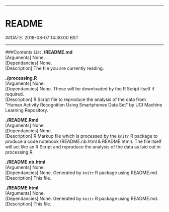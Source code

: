 *********************************
# README  
##DATE: 2018-08-07 14:30:00 BST  
*********************************

###Contents List
**./README.md**  
[Arguments] None.  
[Dependancies] None.  
[Description] The file you are currently reading.  
                 
**./processing.R**  
[Arguments] None.  
[Dependancies] None. These will be downloaded by the R Script itself if required.  
[Description] R Script file to reproduce the analysis of the data from "Human Activity Recognition Using Smartphones Data Set" by UCI Machine Learning Repository.  
                 
**./README.Rmd**  
[Arguments] None.  
[Dependancies] None.   
[Description] R Markup file which is processed by the `knitr` R package to produce a code notebook (README.nb.html & README.html). The file itself will act like an R Script and reproduce the analysis of the data as laid out in processing.R.   
                 
**./README.nb.html**  
[Arguments] None.  
[Dependancies] None. Generated by `knitr` R package using README.md. 
[Description] This file.  
                 
**./README.html**  
[Arguments] None.  
[Dependancies] None. Generated by `knitr` R package using README.md.  
[Description] This file.  
